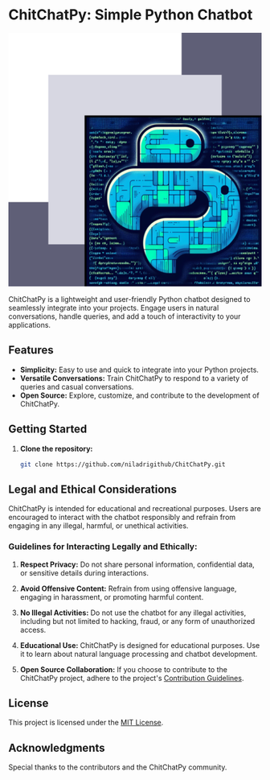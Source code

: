 # ChitChatPy: Simple Python Chatbot

![ChitChatPy Logo](https://github.com/niladrigithub/chit-chat-py/blob/main/ChitChatPy.png) <!-- Add a logo or any relevant image -->

ChitChatPy is a lightweight and user-friendly Python chatbot designed to seamlessly integrate into your projects. Engage users in natural conversations, handle queries, and add a touch of interactivity to your applications.

## Features

- **Simplicity:** Easy to use and quick to integrate into your Python projects.
- **Versatile Conversations:** Train ChitChatPy to respond to a variety of queries and casual conversations.
- **Open Source:** Explore, customize, and contribute to the development of ChitChatPy.

## Getting Started

1. **Clone the repository:**
   ```bash
   git clone https://github.com/niladrigithub/ChitChatPy.git
## Legal and Ethical Considerations

ChitChatPy is intended for educational and recreational purposes. Users are encouraged to interact with the chatbot responsibly and refrain from engaging in any illegal, harmful, or unethical activities.

### Guidelines for Interacting Legally and Ethically:

1. **Respect Privacy:** Do not share personal information, confidential data, or sensitive details during interactions.

2. **Avoid Offensive Content:** Refrain from using offensive language, engaging in harassment, or promoting harmful content.

3. **No Illegal Activities:** Do not use the chatbot for any illegal activities, including but not limited to hacking, fraud, or any form of unauthorized access.

4. **Educational Use:** ChitChatPy is designed for educational purposes. Use it to learn about natural language processing and chatbot development.

5. **Open Source Collaboration:** If you choose to contribute to the ChitChatPy project, adhere to the project's [Contribution Guidelines](CONTRIBUTING.md).

## License

This project is licensed under the [MIT License](LICENSE).

## Acknowledgments

Special thanks to the contributors and the ChitChatPy community.
